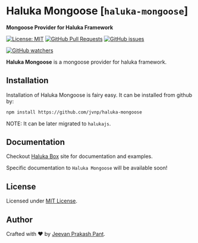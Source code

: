 # Haluka Mongoose [`haluka-mongoose`]

**Mongoose Provider for Haluka Framework**

[![License: MIT][license-image]][license-link]
[![GitHub Pull Requests](https://img.shields.io/github/issues-pr/jvnp/haluka-mongoose.svg)](https://github.com/jvnp/haluka-mongoose/pulls)
[![GitHub issues](https://img.shields.io/github/issues/jvnp/haluka-mongoose.svg)](https://github.com/jvnp/haluka-mongoose/issues)

[![GitHub watchers](https://img.shields.io/github/watchers/jvnp/haluka-mongoose.svg?style=social&label=Watch)](https://github.com/jvnp/haluka-mongoose/watchers)

**Haluka Mongoose** is a mongoose provider for haluka framework.

## Installation

Installation of Haluka Mongoose is fairy easy. It can be installed from github by:

```bash
npm install https://github.com/jvnp/haluka-mongoose
```

NOTE: It can be later migrated to `halukajs`.

## Documentation

Checkout [Haluka Box](https://haluka.dev/box) site for documentation and examples.

Specific documentation to `Haluka Mongoose` will be available soon!

## License

Licensed under [MIT License](LICENSE).

## Author

Crafted with ❤️ by [Jeevan Prakash Pant](https://jeevanpant.com).

[license-link]: https://opensource.org/licenses/MIT
[license-image]: https://img.shields.io/badge/License-MIT-blue.svg?style=badge
